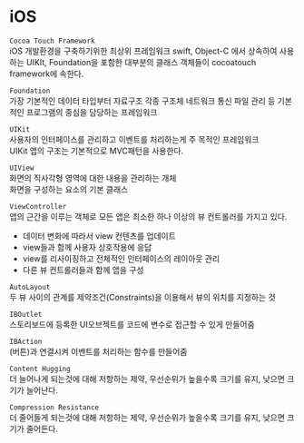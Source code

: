# iOS

```Cocoa Touch Framework```    
iOS 개발환경을 구축하기위한 최상위 프레임워크
swift, Object-C 에서 상속하여 사용하는 UIKIt, Foundation을 포함한 대부분의 클래스 객체들이 cocoatouch framework에 속한다.

```Foundation```   
가장 기본적인 데이터 타입부터 자료구조 각종 구조체 네트워크 통신 파일 관리 등 기본적인 프로그램의 중심을 담당하는 프레임워크

```UIKit```   
사용자의 인터페이스를 관리하고 이벤트를 처리하는게 주 목적인 프레임워크   
UIKit 앱의 구조는 기본적으로 MVC패턴을 사용한다. 

```UIView```   
화면의 직사각형 영역에 대한 내용을 관리하는 개체   
화면을 구성하는 요소의 기본 클래스   

```ViewController```   
앱의 근간을 이루는 객체로 모든 앱은 최소한 하나 이상의 뷰 컨트롤러를 가지고 있다.   
- 데이터 변화에 따라서 view 컨텐츠를 업데이트   
- view들과 함께 사용자 상호작용에 응답   
- view를 리사이징하고 전체적인 인터페이스의 레이아웃 관리   
- 다른 뷰 컨트롤러들과 함께 앱을 구성   

```AutoLayout```   
두 뷰 사이의 관계를 제약조건(Constraints)을 이용해서 뷰의 위치를 지정하는 것 

```IBOutlet```  
스토리보드에 등록한 UI오브젝트를 코드에 변수로 접근할 수 있게 만들어줌 

```IBAction```   
(버튼)과 연결시켜 이벤트를 처리하는 함수를 만들어줌

```Content Hugging```   
더 늘어나게 되는것에 대해 저항하는 제약, 우선순위가 높을수록 크기를 유지, 낮으면 크기가 늘어난다.

```Compression Resistance```   
더 줄어들게 되는것에 대해 저항하는 제약, 우선순위가 높을수록 크기를 유지, 낮으면 크기가 줄어든다.
